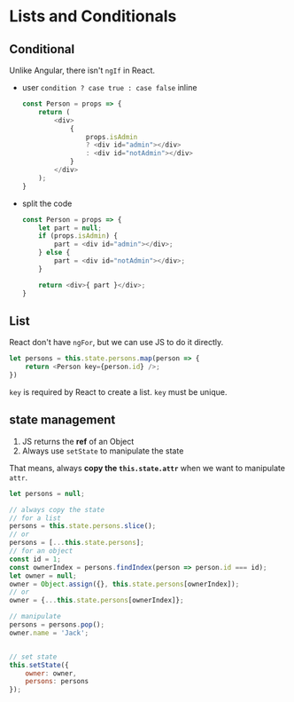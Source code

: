 # Lists and Conditionals

## Conditional

Unlike Angular, there isn't `ngIf` in React.

* user `condition ? case true : case false` inline

    ```javascript
    const Person = props => {
        return (
            <div>
                {
                    props.isAdmin
                    ? <div id="admin"></div>
                    : <div id="notAdmin"></div>
                }
            </div>
        );
    }
    ```

* split the code

    ```javascript
    const Person = props => {
        let part = null;
        if (props.isAdmin) {
            part = <div id="admin"></div>;
        } else {
            part = <div id="notAdmin"></div>;
        }

        return <div>{ part }</div>;
    }
    ```

## List

React don't have `ngFor`, but we can use JS to do it directly.

```javascript
let persons = this.state.persons.map(person => {
    return <Person key={person.id} />;
})
```

`key` is required by React to create a list. `key` must be unique.

## state management

1. JS returns the **ref** of an Object
2. Always use `setState` to manipulate the state

That means, always **copy the `this.state.attr`** when we want to manipulate `attr`.

```javascript
let persons = null;

// always copy the state
// for a list
persons = this.state.persons.slice();
// or
persons = [...this.state.persons];
// for an object
const id = 1;
const ownerIndex = persons.findIndex(person => person.id === id);
let owner = null;
owner = Object.assign({}, this.state.persons[ownerIndex]);
// or
owner = {...this.state.persons[ownerIndex]};

// manipulate
persons = persons.pop();
owner.name = 'Jack';


// set state
this.setState({
    owner: owner,
    persons: persons
});
```
